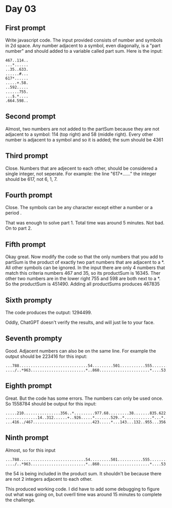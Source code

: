 # Day 03

## First prompt
Write javascript code. The input provided consists of  number and symbols in 2d space. Any number adjacent to a symbol, even diagonally, is a "part number" and should added to a variable called part sum. Here is the input: 
```
467..114..
...*......
..35..633.
......#...
617*......
.....+.58.
..592.....
......755.
...$.*....
.664.598..
```

## Second prompt
Almost, two numbers are not added to the partSum because they are not adjacent to a symbol: 114 (top right) and 58 (middle right). Every other number is adjacent to a symbol and so it is added; the sum should be 4361

## Third prompt
Close. Numbers that are adjecent to each other, should be considered a single integer, not seperate. For example: the line "617*......" the integer should be 617, not 6, 1, 7.

## Fourth prompt
Close. The symbols can be any character except either a number or a period .

That was enough to solve part 1. Total time was around 5 minutes. Not bad. On to part 2.

## Fifth prompt
Okay great. Now modify the code so that the only numbers that you add to partSum is the product of exactly two part numbers that are adjacent to a *. All other symbols can be ignored. In the input there are only 4 numbers that match this criteria numbers 467 and 35, so its productSum is 16345. Ther other two numbers are in the lower right 755 and 598 are both next to a *. So the productSum is 451490. Adding all productSums produces 467835

## Sixth prompty
The code produces the output: 1294499. 

Oddly, ChatGPT doesn't verify the results, and will just lie to your face.

## Seventh prompty
Good. Adjacent numbers can also be on the same line. For example the output should be 223416 for this input: 
```
...788..............................54.........501...........555.........270.................................521......893...................
..../..*963........................*..860......................*....53...../.....................52.................&....347........428*522.
```

## Eighth prompt
Great. But the code has some errors. The numbers can only be used once. So 1558784 should be output  for this input: 
```
.....210................356..*.........977.68.........38.......835.622.332.....*300.....131.422..............89..*.....+..........$.........
..............14..312......+..926.....*.......529..*............*...*....*.............*......%...310.......*...835..................885....
...416../467..........................423.....*...143...132..955...356...124.........588..947....*.....512......................134&.*......
```
## Ninth prompt
Almost, so for this input 
```
...788.............................54.........501...........555.........270.................................521......893....................
..../..*963........................*..860......................*....53...../.....................52.................&....347........428*522.
```
the 54 is being included in the product sum. It shouldn't be because there are not 2 integers adjacent to each other.

This produced working code. I did have to add some debugging to figure out what was going on, but overll time was around 15 minutes to complete the challenge.

